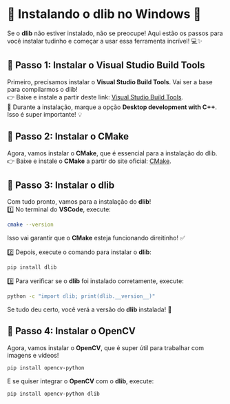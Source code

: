 # 🌟 Instalando o dlib no Windows 🌟

Se o **dlib** não estiver instalado, não se preocupe! Aqui estão os passos para você instalar tudinho e começar a usar essa ferramenta incrível! 💻✨

## 🔧 Passo 1: Instalar o Visual Studio Build Tools

Primeiro, precisamos instalar o **Visual Studio Build Tools**. Vai ser a base para compilarmos o dlib!  
👉 Baixe e instale a partir deste link: [Visual Studio Build Tools](https://visualstudio.microsoft.com/visual-cpp-build-tools/).  
📌 Durante a instalação, marque a opção **Desktop development with C++**. Isso é super importante! 💡

## 🔧 Passo 2: Instalar o CMake

Agora, vamos instalar o **CMake**, que é essencial para a instalação do dlib.  
👉 Baixe e instale o **CMake** a partir do site oficial: [CMake](https://cmake.org/download/).

## 🔧 Passo 3: Instalar o dlib

Com tudo pronto, vamos para a instalação do **dlib**!  
1️⃣ No terminal do **VSCode**, execute:

   ```bash
   cmake --version
   ```

   Isso vai garantir que o **CMake** esteja funcionando direitinho! ✅

2️⃣ Depois, execute o comando para instalar o **dlib**:

   ```bash
   pip install dlib
   ```

3️⃣ Para verificar se o **dlib** foi instalado corretamente, execute:

   ```bash
   python -c "import dlib; print(dlib.__version__)"
   ```

   Se tudo deu certo, você verá a versão do **dlib** instalada! 🎉

## 🔧 Passo 4: Instalar o OpenCV

Agora, vamos instalar o **OpenCV**, que é super útil para trabalhar com imagens e vídeos!  

```bash
pip install opencv-python
```

E se quiser integrar o **OpenCV** com o **dlib**, execute:

```bash
pip install opencv-python dlib
```
